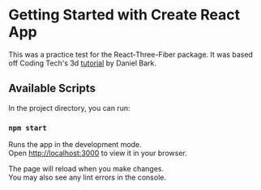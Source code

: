 # Getting Started with Create React App

This was a practice test for the React-Three-Fiber package. It was based off Coding Tech's 3d [tutorial](https://www.youtube.com/watch?v=9ZEjSxDRIik) by Daniel Bark.

## Available Scripts

In the project directory, you can run:

### `npm start`

Runs the app in the development mode.\
Open [http://localhost:3000](http://localhost:3000) to view it in your browser.

The page will reload when you make changes.\
You may also see any lint errors in the console.
